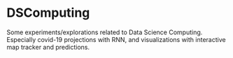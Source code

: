 # DSComputing
Some experiments/explorations related to Data Science Computing. Especially covid-19 projections with RNN, and visualizations with interactive map tracker and predictions.
